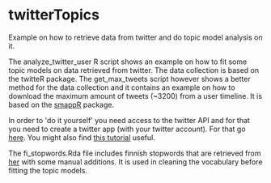 # twitterTopics
Example on how to retrieve data from twitter and do topic model analysis on it.

The analyze_twitter_user R script shows an example on how to fit some topic models on data retrieved from twitter. The data collection is based on the twitteR package. The get_max_tweets script however shows a better method for the data collection and it contains an example on how to download the maximum amount of tweets (~3200) from a user timeline. It is based on the [smappR]("https://github.com/SMAPPNYU/smappR/") package.

In order to 'do it yourself' you need access to the twitter API and for that you need to create a twitter app (with your twitter account). For that go [here]("https://apps.twitter.com/"). You might also find [this tutorial]("http://thinktostart.com/twitter-authentification-with-r/") useful.

The fi_stopwords.Rda file includes finnish stopwords that are retrieved from [her]("http://www.nettiapina.fi/finnish-stopword-list/") with some manual additions. It is used in cleaning the vocabulary before fitting the topic models.
